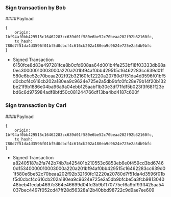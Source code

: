 ### Sign transaction by Bob

####Payload
```
{
    origin: 1bf94af0bb429515c16462283cc639d01f580e6be52c70beaa202f92b32160fc,
    tx_hash: 780d7f51da4d3596f01bf5d0cbcf4c616cb202a180ea9c9624e725e2a5db9bfc
}
```
- Signed Transaction
6150fce8d83e497281fce8b0cfd608aa64d001b4fe253bf18f03333db68a0ec30000010003000a220a201bf94af0bb429515c16462283cc639d01f580e6be52c70beaa202f92b32160fc12220a20780d7f51da4d3596f01bf5d0cbcf4c616cb202a180ea9c9624e725e2a5db9bfc0fc28e79b14f20b132be21f9b1886e04ba96a9a04ebb125aabf1b30e3df71fdf5b023f3f681f23ebd6c6d975984adf8bfd50c081244766df13ba4bd4187c600f

### Sign transaction by Carl

####Payload
```
{
    origin: 1bf94af0bb429515c16462283cc639d01f580e6be52c70beaa202f92b32160fc,
    tx_hash: 780d7f51da4d3596f01bf5d0cbcf4c616cb202a180ea9c9624e725e2a5db9bfc
}
```
- Signed Transaction
a82405187a2fa742b74b7a425401b210553c6853eb6e0f459cd3bd67460d15340000010003000a220a201bf94af0bb429515c16462283cc639d01f580e6be52c70beaa202f92b32160fc12220a20780d7f51da4d3596f01bf5d0cbcf4c616cb202a180ea9c9624e725e2a5db9bfcbe5a3fcb981304048beb41edab4697c364e46699d04fd3b9b1170775ef6a9bf93ff425aa54037bec4497f052cd47ff28d56328a12b40bbd98722c9d9ae7ee609